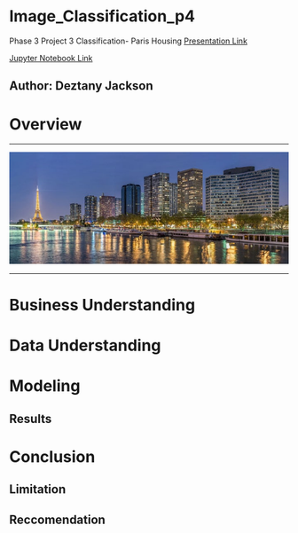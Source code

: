 # Image_Classification_p4
Phase 3 Project 3 Classification- Paris Housing 
[Presentation Link](https://github.com/Dmvinedata/Paris_Housing_P3/blob/main/Phase3_Project_Presentation_DJackson.pdf) <br>

[Jupyter Notebook Link](https://github.com/Dmvinedata/Paris_Housing_P3/blob/main/p3_paris_notebook.pdf)  <br>

## Author: Deztany Jackson


# Overview


***
![City of Paris Buildings](https://github.com/Dmvinedata/Paris_Housing_P3/blob/main/images/paris_image.jpg)
***

# Business Understanding



# Data Understanding



# Modeling


                                        
## Results





# Conclusion

## Limitation



## Reccomendation



   

